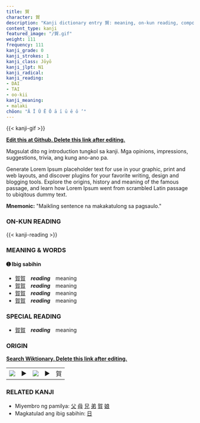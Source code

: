 ```yaml
---
title: 賀
character: 賀
description: "Kanji dictionary entry 賀: meaning, on-kun reading, compounds, origin, related kanji"
content_type: kanji
featured_image: "/賀.gif"
weight: 111
frequency: 111
kanji_grade: 0
kanji_strokes: 1
kanji_class: Jōyō
kanji_jlpt: N1
kanji_radical: 
kanji_reading: 
- DAI
- TAI
- oo-kii
kanji_meaning:
- malaki
chōon: "Ā Ī Ū Ē Ō ā ī ū ē ō ’"
---
```

[//]: # (Don't edit the line below. Kanji animated GIF code is automatically generated.)
{{< kanji-gif >}}

[//]: # (Edit below this line.)

**[Edit this at Github. Delete this link after editing.](https://github.com/tim0g/tim/tree/main/content/kanji/賀/index.md)**

Magsulat dito ng introduction tungkol sa kanji. Mga opinions, impressions, suggestions, trivia, ang kung ano-ano pa.

Generate Lorem Ipsum placeholder text for use in your graphic, print and web layouts, and discover plugins for your favorite writing, design and blogging tools. Explore the origins, history and meaning of the famous passage, and learn how Lorem Ipsum went from scrambled Latin passage to ubiqitous dummy text.
 
**Mnemonic:** "Maikling sentence na makakatulong sa pagsaulo."

### ON-KUN READING

[//]: # (Don't edit the line below. ON-KUN READING code is automatically generated.)
{{< kanji-reading >}}

### MEANING & WORDS

#### ➊ **Ibig sabihin**
  - [賀](../賀)[賀](../賀)　***reading***　meaning
  - [賀](../賀)[賀](../賀)　***reading***　meaning
  - [賀](../賀)[賀](../賀)　***reading***　meaning
  - [賀](../賀)[賀](../賀)　***reading***　meaning

### SPECIAL READING
  - [賀](../賀)[賀](../賀)　***reading***　meaning

### ORIGIN

**[Search Wiktionary. Delete this link after editing.](https://wiktionary.org/wiki/賀)**
<table class="kanji-table"><tr><td>
<img src="60px-賀-bronze.svg.png">
</td><td>▶</td><td>
<img src="60px-賀-oracle.svg.png">
</td><td>▶</td>
<td class="kanji-origin">賀</td>
</tr></table>

### RELATED KANJI
- Miyembro ng pamilya: [父](../父) [母](../母) [兄](../兄) [弟](../弟) [賀](../賀) [娘](../娘)
- Magkatulad ang ibig sabihin: [日](../日)
